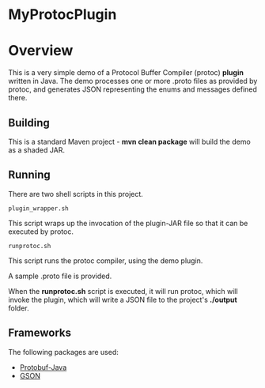 # MyProtocPlugin

Overview
========

This is a very simple demo of a Protocol Buffer Compiler (protoc) **plugin** written in Java.
The demo processes one or more .proto files as provided by protoc, and generates JSON representing the enums and messages defined there.

## Building

This is a standard Maven project - **mvn clean package** will build the demo as a shaded JAR.

## Running

There are two shell scripts in this project.

	plugin_wrapper.sh

This script wraps up the invocation of the plugin-JAR file so that it can be executed by protoc.

	runprotoc.sh

This script runs the protoc compiler, using the demo plugin.

A sample .proto file is provided.

When the **runprotoc.sh** script is executed, it will run protoc, which will invoke the plugin, which will write a JSON file to the project's **./output** folder.

## Frameworks
The following packages are used:<br/>
<ul>
<li><a href="https://github.com/google/protobuf/tree/v3.2.0/java">Protobuf-Java</a></li>
<li><a href="https://sites.google.com/site/gson/Home">GSON</a></li>
</ul><br/>

